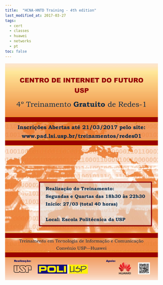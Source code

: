 ```yaml
---
title:  "HCNA-HNTD Training - 4th edition"
last_modified_at: 2017-03-27
tags:
  - cert
  - classes
  - huawei
  - networks
  - pt
toc: false
---
```


![](/assets/images/posts/2017-03-27-hntd-04.jpeg)
